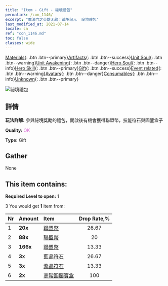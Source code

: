 ```yaml
---
title: "Item - Gift - 祕境禮包"
permalink: /con_1146/
excerpt: "魔法门之英雄无敌：战争纪元  祕境禮包"
last_modified_at: 2021-07-14
locale: cn
ref: "con_1146.md"
toc: false
classes: wide
---
```

 [Materials](/ItemsCN/){: .btn .btn--primary}[Artifacts](/ItemsCN/Artifacts/){: .btn .btn--success}[Unit Soul](/ItemsCN/UnitSoul/){: .btn .btn--warning}[Unit Awakening](/ItemsCN/UnitAwakening/){: .btn .btn--danger}[Hero Soul](/ItemsCN/HeroSoul/){: .btn .btn--info}[Hero Skill](/ItemsCN/HeroSkill/){: .btn .btn--primary}[Gift](/ItemsCN/Gift/){: .btn .btn--success}[Event related](/ItemsCN/Events/){: .btn .btn--warning}[Avatars](/ItemsCN/Avatars/){: .btn .btn--danger}[Consumables](/ItemsCN/Consumables/){: .btn .btn--info}[Unknown](/ItemsCN/Unknown/){: .btn .btn--primary}

 ![祕境禮包](/images/t/i_907002.png)

## 詳情
 **玩法詳解:** 參與祕境獎勵的禮包，開啟後有機會獲得聯盟幣，技能符石與圖鑒盒子

 **Quality:** <span style="color: #DA70D6">OK</span>

 **Type:** Gift

## Gather

  None

## This item contains:

 **Required Level to open:** 1

 3 You would get **1** item  from:

  | Nr | Amount |     Item    | Drop Rate,% |
  |:---|:-------|:------------|:---------:|
  | 1 |  **20x** | [聯盟幣](/cn/Items/con_896/) | 26.67 | 
  | 2 |  **88x** | [聯盟幣](/cn/Items/con_896/) | 20 | 
  | 3 |  **166x** | [聯盟幣](/cn/Items/con_896/) | 13.33 | 
  | 4 |  **3x** | [藍晶符石](/cn/Items/con_716/) | 26.67 | 
  | 5 |  **3x** | [紫晶符石](/cn/Items/con_720/) | 13.33 | 
  | 6 |  **2x** | [高階圖鑒寶盒](/cn/Items/con_773/) | 100 | 
